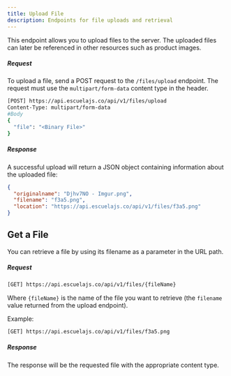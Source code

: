 ```yaml
---
title: Upload File
description: Endpoints for file uploads and retrieval
---
```


This endpoint allows you to upload files to the server. The uploaded files can later be referenced in other resources such as product images.

##### Request

To upload a file, send a POST request to the `/files/upload` endpoint. The request must use the `multipart/form-data` content type in the header.

```sh
[POST] https://api.escuelajs.co/api/v1/files/upload
Content-Type: multipart/form-data
#Body
{
  "file": "<Binary File>"
}
```

##### Response

A successful upload will return a JSON object containing information about the uploaded file:

```json
{
  "originalname": "Djhv7NO - Imgur.png",
  "filename": "f3a5.png",
  "location": "https://api.escuelajs.co/api/v1/files/f3a5.png"
}
```

## Get a File

You can retrieve a file by using its filename as a parameter in the URL path.

##### Request

```sh
[GET] https://api.escuelajs.co/api/v1/files/{fileName}
```

Where `{fileName}` is the name of the file you want to retrieve (the `filename` value returned from the upload endpoint).

Example:

```sh
[GET] https://api.escuelajs.co/api/v1/files/f3a5.png
```

##### Response

The response will be the requested file with the appropriate content type.

